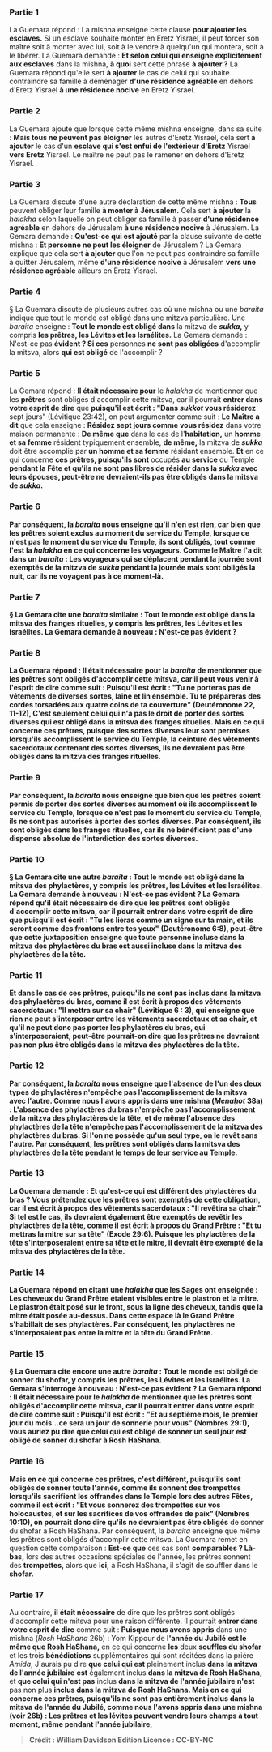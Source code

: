 
### Partie 1
La Guemara répond : La mishna enseigne cette clause <b>pour ajouter les esclaves.</b> Si un esclave souhaite monter en Eretz Yisrael, il peut forcer son maître soit à monter avec lui, soit à le vendre à quelqu'un qui montera, soit à le libérer. La Guemara demande : <b>Et selon celui qui enseigne explicitement aux esclaves</b> dans la mishna, <b>à quoi</b> sert cette phrase <b>à ajouter ?</b> La Guemara répond qu'elle sert <b>à ajouter</b> le cas de celui qui souhaite contraindre sa famille à déménager <b>d'une résidence agréable</b> en dehors d'Eretz Yisrael <b>à une résidence nocive</b> en Eretz Yisrael.

### Partie 2
La Guemara ajoute que lorsque cette même mishna enseigne, dans sa suite : <b>Mais tous ne peuvent pas éloigner</b> les autres d'Eretz Yisrael, cela sert <b>à ajouter</b> le cas d'un <b>esclave qui s'est enfui de l'extérieur d'Eretz</b> Yisrael <b>vers Eretz</b> Yisrael. Le maître ne peut pas le ramener en dehors d'Eretz Yisrael.

### Partie 3
La Guemara discute d'une autre déclaration de cette même mishna : <b>Tous</b> peuvent obliger leur famille <b>à monter à Jérusalem.</b> Cela sert <b>à ajouter</b> la <i>halakha</i> selon laquelle on peut obliger sa famille à passer <b>d'une résidence agréable</b> en dehors de Jérusalem <b>à une résidence nocive</b> à Jérusalem. La Gemara demande : <b>Qu'est-ce qui est ajouté</b> par la clause suivante de cette mishna : <b>Et personne ne peut les éloigner</b> de Jérusalem ? La Gemara explique que cela sert <b>à ajouter</b> que l'on ne peut pas contraindre sa famille à quitter Jérusalem, même <b>d'une résidence nocive</b> à Jérusalem <b>vers une résidence agréable</b> ailleurs en Eretz Yisrael.

### Partie 4
§ La Guemara discute de plusieurs autres cas où une mishna ou une <i>baraita</i> indique que tout le monde est obligé dans une mitzva particulière. Une <i>baraita</i> enseigne : <b>Tout le monde est obligé dans</b> la mitzva de <b><i>sukka</i>,</b> y compris <b>les prêtres, les Lévites et les Israélites.</b> La Gemara demande : N'est-ce pas <b>évident ? Si ces</b> personnes <b>ne sont pas obligées</b> d'accomplir la mitsva, alors <b>qui est obligé</b> de l'accomplir ?

### Partie 5
La Gemara répond : <b>Il était nécessaire pour</b> le <i>halakha</i> de mentionner que les <b>prêtres</b> sont obligés d'accomplir cette mitsva, car il pourrait <b>entrer dans votre esprit de dire</b> que <b>puisqu'il est écrit : "Dans <i>sukkot</i> vous résiderez</b> sept jours" (Lévitique 23:42), on peut argumenter comme suit : <b>Le Maître a dit</b> que cela enseigne : <b>Résidez sept jours comme vous résidez</b> dans votre maison permanente : <b>De même que</b> dans le cas de l'<b>habitation,</b> un <b>homme et sa femme</b> résident typiquement ensemble, <b>de même,</b> la mitzva de <b><i>sukka</i></b> doit être accomplie par <b>un homme et sa femme</b> résidant ensemble. <b>Et</b> en ce qui concerne <b>ces prêtres, puisqu'ils sont</b> occupés <b>au service</b> du Temple <b>pendant la Fête et qu'ils ne sont pas libres de résider dans la <i>sukka</i> avec leurs épouses, peut-être ne devraient-ils pas être <b>obligés</b> dans la mitsva de <i>sukka</i>.

### Partie 6
Par conséquent, la <i>baraita</i> <b>nous enseigne</b> qu'il n'en est rien, car <b>bien que</b> les prêtres soient <b>exclus au moment</b> du <b>service du Temple, lorsque ce n'est pas le moment du</b> <b>service du Temple, ils sont obligés, tout comme l'est</b> la <i>halakha</i> <b>en ce qui concerne les voyageurs. Comme le Maître l'a dit</b> dans un <i>baraita</i> : <b>Les voyageurs</b> qui se déplacent <b>pendant la journée sont exemptés</b> de la mitzva de <b><i>sukka</i> pendant la journée mais sont obligés la nuit,</b> car ils ne voyagent pas à ce moment-là.

### Partie 7
§ La Gemara cite une <i>baraita</i> similaire : <b>Tout le monde est obligé dans</b> la mitsva des <b>franges rituelles,</b> y compris <b>les prêtres, les Lévites et les Israélites.</b> La Gemara demande à nouveau : N'est-ce pas <b>évident ?</b>

### Partie 8
La Guemara répond : <b>Il était nécessaire pour</b> la <i>baraita</i> de mentionner que les <b>prêtres</b> sont obligés d'accomplir cette mitsva, car <b>il peut vous venir à l'esprit de dire</b> comme suit : <b>Puisqu'il est écrit : "Tu ne porteras pas de vêtements de diverses sortes,</b> laine et lin ensemble. <b>Tu te prépareras des cordes torsadées</b> aux quatre coins de ta couverture" (Deutéronome 22, 11-12), <b>C'est</b> seulement <b>celui qui n'a pas le droit de porter des sortes diverses qui est obligé dans la mitsva des franges rituelles. Mais</b> en ce qui concerne <b>ces prêtres, puisque des sortes diverses leur sont permises</b> lorsqu'ils accomplissent le service du Temple, la ceinture des vêtements sacerdotaux contenant des sortes diverses, <b>ils ne devraient pas être obligés</b> dans la mitzva des franges rituelles.

### Partie 9
Par conséquent, la <i>baraita</i> <b>nous enseigne</b> que <b>bien que</b> les prêtres soient <b>permis</b> de porter des sortes diverses <b>au moment</b> où ils accomplissent le <b>service du Temple, lorsque</b> ce n'est <b>pas le moment</b> du <b>service</b> du Temple, ils ne sont <b>pas autorisés</b> à porter des sortes diverses. Par conséquent, ils sont obligés dans les franges rituelles, car ils ne bénéficient pas d'une dispense absolue de l'interdiction des sortes diverses.

### Partie 10
§ La Gemara cite une autre <i>baraita</i> : <b>Tout le monde est obligé dans</b> la mitsva des <b>phylactères,</b> y compris les <b>prêtres, les Lévites et les Israélites.</b> La Gemara demande à nouveau : N'est-ce pas <b>évident ?</b> La Gemara répond qu'il était <b>nécessaire</b> de dire que les <b>prêtres</b> sont obligés d'accomplir cette mitsva, car il pourrait <b>entrer dans votre esprit de dire</b> que <b>puisqu'il est écrit : "Tu les lieras comme un signe sur ta main, et ils seront comme des frontons entre tes yeux"</b> (Deutéronome 6:8), peut-être que cette juxtaposition enseigne que <b>toute personne incluse dans</b> la <b>mitzva des</b> phylactères du <b>bras</b> est aussi <b>incluse dans</b> la <b>mitzva des</b> phylactères de la <b>tête.</b>

### Partie 11
<b>Et</b> dans le cas de <b>ces prêtres, puisqu'ils ne sont pas inclus dans</b> la <b>mitzva des</b> phylactères du <b>bras, comme il est écrit</b> à propos des vêtements sacerdotaux : <b>"Il mettra sur sa chair"</b> (Lévitique 6 : 3), qui enseigne <b>que rien ne peut s'interposer entre</b> les vêtements sacerdotaux <b>et sa chair,</b> et qu'il ne peut donc pas porter les phylactères du bras, qui s'interposeraient, peut-être pourrait-on <b>dire</b> que les prêtres <b>ne devraient pas non plus être obligés dans</b> la <b>mitzva des</b> phylactères de la <b>tête. </b>

### Partie 12
Par conséquent, la <i>baraita</i> <b>nous enseigne que</b> l'absence de l'un des deux types de phylactères <b>n'empêche pas</b> l'accomplissement de la mitsva avec <b>l'autre. Comme nous l'avons appris</b> dans une mishna (<i>Menaḥot</i> 38a) : L'absence des <b>phylactères du</b> <b>bras n'empêche pas l'accomplissement</b> de la mitzva des phylactères <b>de la tête, et</b> de même l'absence des phylactères <b>de</b> la <b>tête n'empêche pas l'accomplissement</b> de la mitzva des phylactères <b>du</b> <b>bras.</b> Si l'on ne possède qu'un seul type, on le revêt sans l'autre. Par conséquent, les prêtres sont obligés dans la mitsva des phylactères de la tête pendant le temps de leur service au Temple.

### Partie 13
La Guemara demande : <b>Et qu'est-ce qui est différent</b> des phylactères <b>du bras ?</b> Vous prétendez que les prêtres sont exemptés de cette obligation, <b>car il est écrit</b> à propos des vêtements sacerdotaux : <b>"Il revêtira sa chair."</b> Si tel est le cas, ils devraient <b>également</b> être exemptés de revêtir les phylactères de la <b>tête,</b> comme <b>il est écrit</b> à propos du Grand Prêtre : <b>"Et tu mettras la mitre sur sa tête"</b> (Exode 29:6). Puisque les phylactères de la tête s'interposeraient entre sa tête et le mitre, il devrait être exempté de la mitsva des phylactères de la tête.

### Partie 14
La Guemara répond en citant une <i>halakha</i> que les Sages <b>ont enseignée :</b> Les <b>cheveux</b> du Grand Prêtre <b>étaient visibles entre le plastron et la mitre.</b> Le plastron était posé sur le front, sous la ligne des cheveux, tandis que la mitre était posée au-dessus. Dans <b>cette</b> espace <b>là</b> le Grand Prêtre <b>s'habillait</b> de ses <b>phylactères.</b> Par conséquent, les phylactères ne s'interposaient pas entre la mitre et la tête du Grand Prêtre.

### Partie 15
§ La Guemara cite encore une autre <i>baraita</i> : <b>Tout le monde est obligé de sonner du shofar,</b> y compris les <b>prêtres, les Lévites et les Israélites.</b> La Gemara s'interroge à nouveau : N'est-ce pas évident ? La Gemara répond : <b>Il était nécessaire pour</b> le <i>halakha</i> de mentionner que les <b>prêtres</b> sont obligés d'accomplir cette mitsva, car il pourrait <b>entrer dans votre esprit de dire</b> comme suit : <b>Puisqu'il est écrit :</b> "Et au septième mois, le premier jour du mois...<b>ce sera un jour de sonnerie pour vous"</b> (Nombres 29:1), vous auriez pu dire que <b>celui qui est</b> obligé <b>de sonner un seul jour est obligé</b> de sonner du shofar à Rosh HaShana.

### Partie 16
<b>Mais</b> en ce qui concerne <b>ces prêtres</b>, c'est différent, <b>puisqu'ils sont obligés de sonner toute l'année</b>, comme ils sonnent des trompettes lorsqu'ils sacrifient les offrandes dans le Temple lors des autres Fêtes, <b>comme il est écrit : "Et vous sonnerez des trompettes sur vos holocaustes,</b> et sur les sacrifices de vos offrandes de paix" (Nombres 10:10), on pourrait donc <b>dire</b> qu'ils ne devraient pas être obligés</b> de sonner du shofar à Rosh HaShana. Par conséquent, la <i>baraita</i> enseigne que même les prêtres sont obligés d'accomplir cette mitsva. La Guemara remet en question cette comparaison : <b>Est-ce que</b> ces cas sont <b>comparables ? Là-bas,</b> lors des autres occasions spéciales de l'année, les prêtres sonnent des <b>trompettes,</b> alors que <b>ici,</b> à Rosh HaShana, il s'agit de souffler dans le <b>shofar.</b>

### Partie 17
Au contraire, <b>il était nécessaire</b> de dire que les prêtres sont obligés d'accomplir cette mitsva pour une raison différente. Il pourrait <b>entrer dans votre esprit de dire</b> comme suit : <b>Puisque nous avons appris</b> dans une mishna (<i>Rosh HaShana</i> 26b) : Yom Kippour de <b>l'année du Jubilé</b> <b>est le même que Rosh HaShana,</b> en ce qui concerne <b>les</b> deux <b>souffles du shofar</b> et les</b> trois <b>bénédictions</b> supplémentaires qui sont récitées dans la prière <i>Amida</i>, J'aurais pu dire <b>que celui qui est</b> pleinement inclus <b>dans la mitzva de l'année jubilaire</b> <b>est</b> également inclus <b>dans la mitzva de Rosh HaShana,</b> et <b>que celui qui n'est pas</b> inclus <b>dans la mitzva de l'année jubilaire</b> <b>n'est</b> pas non plus <b>inclus <b>dans la mitzva de Rosh HaShana. Mais</b> en ce qui concerne <b>ces prêtres, puisqu'ils ne sont pas</b> entièrement inclus <b>dans la mitsva de l'année du Jubilé</b>, <b>comme nous l'avons appris</b> dans une mishna (voir 26b) : <b>Les prêtres et les lévites</b> peuvent <b>vendre</b> leurs champs <b>à tout moment,</b> même pendant l'année jubilaire,

>Crédit : William Davidson Edition
>Licence : CC-BY-NC